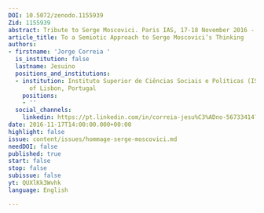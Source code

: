 ```yaml
---
DOI: 10.5072/zenodo.1155939
Zid: 1155939
abstract: Tribute to Serge Moscovici. Paris IAS, 17-18 November 2016 - Session 4
article_title: To a Semiotic Approach to Serge Moscovici’s Thinking
authors:
- firstname: 'Jorge Correia '
  is_institution: false
  lastname: Jesuino
  positions_and_institutions:
  - institution: Instituto Superior de Ciências Sociais e Políticas (ISCSP), University
      of Lisbon, Portugal
    positions:
    - ''
  social_channels:
    linkedin: https://pt.linkedin.com/in/correia-jesu%C3%ADno-56733414?original_referer=https%3A%2F%2Fwww.google.com%2F
date: 2016-11-17T14:00:00.000+00:00
highlight: false
issue: content/issues/hommage-serge-moscovici.md
needDOI: false
published: true
start: false
stop: false
subissue: false
yt: QUXlKk3Wvhk
language: English

---
```

<Youtube yt="QUXlKk3Wvhk" caption="To a semiotic approach to Serge Moscovici’s thinking" start="false" stop="false"></Youtube>